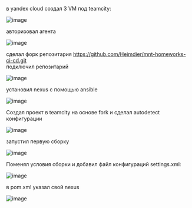 в yandex cloud создал 3 VM под teamcity:    

![image](https://github.com/user-attachments/assets/ffe0f365-aab6-4999-943a-872327f52ec0)

авторизовал агента    

![image](https://github.com/user-attachments/assets/3f501e2c-31d9-4dfd-aefe-92c2bbde50da)

сделал форк репозитария https://github.com/Heimdier/mnt-homeworks-ci-cd.git    
подключил репозитарий    

![image](https://github.com/user-attachments/assets/ceee91cf-d71a-464e-9efb-327183aebc5a)   

установил nexus с помощью ansible    

![image](https://github.com/user-attachments/assets/47f0c9d5-85a1-45f7-80b2-b78f7072adbf)

Создал проект в teamcity на основе fork и сделал autodetect конфигурации  

![image](https://github.com/user-attachments/assets/5fa47cee-d1a7-4104-a873-a1d9f5a2ee20)

запустил первую сборку    

![image](https://github.com/user-attachments/assets/45ec0cc5-f1b8-4c64-897d-ac4fe150adf9)

Поменял условия сборки и добавил файл конфигураций settings.xml:    

![image](https://github.com/user-attachments/assets/36f52a41-54d8-40a6-8dff-594e723eaf23)

в pom.xml указал свой nexus    

![image](https://github.com/user-attachments/assets/434fb6da-fefc-4fee-a4a0-7e89b6d2ca1e)








